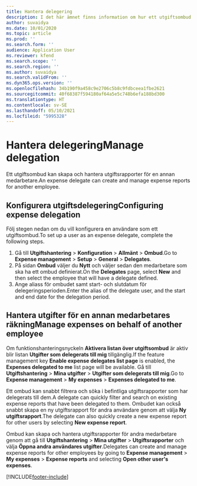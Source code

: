```yaml
---
title: Hantera delegering
description: I det här ämnet finns information om hur ett utgiftsombud kan skapa och hantera utgiftsrapporter för en annan medarbetare.
author: suvaidya
ms.date: 10/01/2020
ms.topic: article
ms.prod: ''
ms.search.form: ''
audience: Application User
ms.reviewer: kfend
ms.search.scope: ''
ms.search.region: ''
ms.author: suvaidya
ms.search.validFrom: ''
ms.dyn365.ops.version: ''
ms.openlocfilehash: 34b190f9a458c9e2706c5b8c9fdbceea1fbe2621
ms.sourcegitcommit: 40f68387f594180af64a5e5c748b6efa188bd300
ms.translationtype: HT
ms.contentlocale: sv-SE
ms.lasthandoff: 05/10/2021
ms.locfileid: "5995328"
---
```

# <a name="manage-delegation"></a><span data-ttu-id="468fe-103">Hantera delegering</span><span class="sxs-lookup"><span data-stu-id="468fe-103">Manage delegation</span></span>
<span data-ttu-id="468fe-104">Ett utgiftsombud kan skapa och hantera utgiftsrapporter för en annan medarbetare.</span><span class="sxs-lookup"><span data-stu-id="468fe-104">An expense delegate can create and manage expense reports for another employee.</span></span>

## <a name="configuring-expense-delegation"></a><span data-ttu-id="468fe-105">Konfigurera utgiftsdelegering</span><span class="sxs-lookup"><span data-stu-id="468fe-105">Configuring expense delegation</span></span>

<span data-ttu-id="468fe-106">Följ stegen nedan om du vill konfigurera en användare som ett utgiftsombud.</span><span class="sxs-lookup"><span data-stu-id="468fe-106">To set up a user as an expense delegate, complete the following steps.</span></span> 
1. <span data-ttu-id="468fe-107">Gå till **Utgiftshantering** > **Konfiguration** > **Allmänt** > **Ombud**.</span><span class="sxs-lookup"><span data-stu-id="468fe-107">Go to **Expense management** > **Setup** > **General** > **Delegates**.</span></span> 
2. <span data-ttu-id="468fe-108">På sidan **Ombud** väljer du **Nytt** och väljer sedan den medarbetare som ska ha ett ombud definierat.</span><span class="sxs-lookup"><span data-stu-id="468fe-108">On the **Delegates** page, select **New** and then select the employee that will have a delegate defined.</span></span> 
3. <span data-ttu-id="468fe-109">Ange aliass för ombudet samt start- och slutdatum för delegeringsperioden.</span><span class="sxs-lookup"><span data-stu-id="468fe-109">Enter the alias of the delegate user, and the start and end date for the delegation period.</span></span>

## <a name="manage-expenses-on-behalf-of-another-employee"></a><span data-ttu-id="468fe-110">Hantera utgifter för en annan medarbetares räkning</span><span class="sxs-lookup"><span data-stu-id="468fe-110">Manage expenses on behalf of another employee</span></span>

<span data-ttu-id="468fe-111">Om funktionshanteringsnyckeln **Aktivera listan över utgiftsombud** är aktiv blir listan **Utgifter som delegerats till mig** tillgänglig.</span><span class="sxs-lookup"><span data-stu-id="468fe-111">If the feature management key **Enable expense delegates list page** is enabled, the **Expenses delegated to me** list page will be available.</span></span> <span data-ttu-id="468fe-112">Gå till **Utgiftshantering** > **Mina utgifter** > **Utgifter som delegerats till mig**.</span><span class="sxs-lookup"><span data-stu-id="468fe-112">Go to **Expense management** > **My expenses** > **Expenses delegated to me**.</span></span>

<span data-ttu-id="468fe-113">Ett ombud kan snabbt filtrera och söka i befintliga utgiftsrapporter som har delegerats till dem.</span><span class="sxs-lookup"><span data-stu-id="468fe-113">A delegate can quickly filter and search on existing expense reports that have been delegated to them.</span></span> <span data-ttu-id="468fe-114">Ombudet kan också snabbt skapa en ny utgiftsrapport för andra användare genom att välja **Ny utgiftsrapport**.</span><span class="sxs-lookup"><span data-stu-id="468fe-114">The delegate can also quickly create a new expense report for other users by selecting **New expense report**.</span></span>

<span data-ttu-id="468fe-115">Ombud kan skapa och hantera utgiftsrapporter för andra medarbetare genom att gå till **Utgiftshantering** > **Mina utgifter** > **Utgiftsrapporter** och välja **Öppna andra användares utgifter**.</span><span class="sxs-lookup"><span data-stu-id="468fe-115">Delegates can create and manage expense reports for other employees by going to **Expense management** > **My expenses** > **Expense reports** and selecting **Open other user's expenses**.</span></span>


[!INCLUDE[footer-include](../includes/footer-banner.md)]